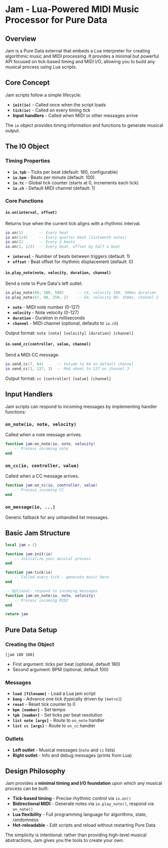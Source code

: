 # Jam - Lua-Powered MIDI Music Processor for Pure Data

## Overview
Jam is a Pure Data external that embeds a Lua interpreter for creating algorithmic music and MIDI processing. It provides a minimal but powerful API focused on tick-based timing and MIDI I/O, allowing you to build any musical process using Lua scripts.

## Core Concept

Jam scripts follow a simple lifecycle:
- **`init(io)`** - Called once when the script loads
- **`tick(io)`** - Called on every timing tick
- **Input handlers** - Called when MIDI or other messages arrive

The `io` object provides timing information and functions to generate musical output.

## The IO Object

### Timing Properties
- **`io.tpb`** - Ticks per beat (default: 180, configurable)
- **`io.bpm`** - Beats per minute (default: 100)
- **`io.tc`** - Global tick counter (starts at 0, increments each tick)
- **`io.ch`** - Default MIDI channel (default: 1)

### Core Functions

#### `io.on(interval, offset)`
Returns true when the current tick aligns with a rhythmic interval.

```lua
io.on(1)       -- Every beat
io.on(1/4)     -- Every quarter beat (sixteenth notes)
io.on(2)       -- Every 2 beats
io.on(1, 1/2)  -- Every beat, offset by half a beat
```

- **`interval`** - Number of beats between triggers (default: 1)
- **`offset`** - Beat offset for rhythmic displacement (default: 0)

#### `io.play_note(note, velocity, duration, channel)`
Send a note to Pure Data's left outlet.

```lua
io.play_note(60, 100, 500)      -- C4, velocity 100, 500ms duration
io.play_note(67, 80, 250, 2)    -- G4, velocity 80, 250ms, channel 2
```

- **`note`** - MIDI note number (0-127)
- **`velocity`** - Note velocity (0-127)
- **`duration`** - Duration in milliseconds
- **`channel`** - MIDI channel (optional, defaults to `io.ch`)

Output format: `note [note] [velocity] [duration] [channel]`

#### `io.send_cc(controller, value, channel)`
Send a MIDI CC message.

```lua
io.send_cc(7, 64)      -- Volume to 64 on default channel
io.send_cc(1, 127, 3)  -- Mod wheel to 127 on channel 3
```

Output format: `cc [controller] [value] [channel]`

## Input Handlers

Jam scripts can respond to incoming messages by implementing handler functions:

### `on_note(io, note, velocity)`
Called when a note message arrives.

```lua
function jam:on_note(io, note, velocity)
    -- Process incoming note
end
```

### `on_cc(io, controller, value)`
Called when a CC message arrives.

```lua
function jam:on_cc(io, controller, value)
    -- Process incoming CC
end
```

### `on_message(io, ...)`
Generic fallback for any unhandled list messages.

## Basic Jam Structure

```lua
local jam = {}

function jam:init(io)
    -- Initialize your musical process
end

function jam:tick(io)
    -- Called every tick - generate music here
end

-- Optional: respond to incoming messages
function jam:on_note(io, note, velocity)
    -- Process incoming MIDI
end

return jam
```

## Pure Data Setup

### Creating the Object
```
[jam 180 100]
```
- First argument: ticks per beat (optional, default 180)
- Second argument: BPM (optional, default 100)

### Messages
- **`load [filename]`** - Load a Lua jam script
- **`bang`** - Advance one tick (typically driven by `[metro]`)
- **`reset`** - Reset tick counter to 0
- **`bpm [number]`** - Set tempo
- **`tpb [number]`** - Set ticks per beat resolution
- **`list note [args]`** - Route to `on_note` handler
- **`list cc [args]`** - Route to `on_cc` handler

### Outlets
- **Left outlet** - Musical messages (`note` and `cc` lists)
- **Right outlet** - Info and debug messages (prints from Lua)

## Design Philosophy

Jam provides a **minimal timing and I/O foundation** upon which any musical process can be built:

- **Tick-based timing** - Precise rhythmic control via `io.on()`
- **Bidirectional MIDI** - Generate notes via `io.play_note()`, respond via `on_note()`
- **Lua flexibility** - Full programming language for algorithms, state, randomness
- **Hot-reloadable** - Edit scripts and reload without restarting Pure Data

The simplicity is intentional: rather than providing high-level musical abstractions, Jam gives you the tools to create your own.
